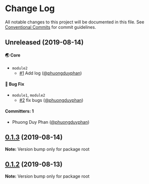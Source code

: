# Change Log

All notable changes to this project will be documented in this file.
See [Conventional Commits](https://conventionalcommits.org) for commit guidelines.

## Unreleased (2019-08-14)

#### :earth_asia: Core
* `module2`
  * [#1](https://github.com/phuongduyphan/lerna-example/pull/1) Add log ([@phuongduyphan](https://github.com/phuongduyphan))

#### :bug: Bug Fix
* `module1`, `module2`
  * [#2](https://github.com/phuongduyphan/lerna-example/pull/2) fix bugs ([@phuongduyphan](https://github.com/phuongduyphan))

#### Committers: 1
- Phuong Duy Phan ([@phuongduyphan](https://github.com/phuongduyphan))

## [0.1.3](https://github.com/phuongduyphan/lerna-example/compare/v0.1.2...v0.1.3) (2019-08-14)

**Note:** Version bump only for package root





## [0.1.2](https://github.com/phuongduyphan/lerna-example/compare/v0.1.1...v0.1.2) (2019-08-13)

**Note:** Version bump only for package root

